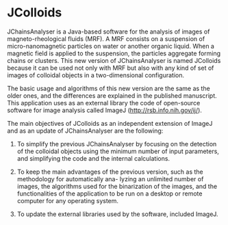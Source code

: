 # JColloids

JChainsAnalyser is a Java-based software for the analysis of images of magneto-rheological fluids (MRF). A
MRF consists on a suspension of micro-nanomagnetic particles on water or another organic liquid. When a
magnetic field is applied to the suspension, the particles aggregate forming chains or clusters. This new version
of JChainsAnalyser is named JColloids because it can be used not only with MRF but also with any kind of
set of images of colloidal objects in a two-dimensional configuration. 

The basic usage and algorithms of this new version are the same as the older ones, and the differences 
are explained in the published manuscript. This application uses as an external library the code of 
open-source software for image analysis called ImageJ (http://rsb.info.nih.gov/ij/). 

The main objectives of JColloids as an independent extension of ImageJ
and as an update of JChainsAnalyser are the following:

1. To simplify the previous JChainsAnalyser by focusing on the detection of the colloidal objects using the
minimum number of input parameters, and simplifying the code and the internal calculations.

2. To keep the main advantages of the previous version, such as the methodology for automatically ana-
lyzing an unlimited number of images, the algorithms used for the binarization of the images, and the
functionalities of the application to be run on a desktop or remote computer for any operating system.

3. To update the external libraries used by the software, included ImageJ.
